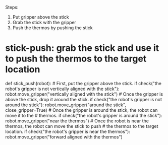 

Steps:
  1. Put gripper above the stick
  2. Grab the stick with the gripper
  3. Push the thermos by pushing the stick

# stick-push: grab the stick and use it to push the thermos to the target location
def stick_push(robot):
    # First, put the gripper above the stick.
    if check("the robot's gripper is not vertically aligned with the stick"):
        robot.move_gripper("vertically aligned with the stick")
    # Once the gripper is above the stick, drop it around the stick.
    if check("the robot's gripper is not around the stick"):
        robot.move_gripper("around the stick", close_gripper=True)
    # Once the gripper is around the stick, the robot can move it to the
    # thermos.
    if check("the robot's gripper is around the stick"):
        robot.move_gripper("near the thermos")
    # Once the robot is near the thermos, the robot can move the stick to push
    # the thermos to the target location.
    if check("the robot's gripper is near the thermos"):
        robot.move_gripper("forward aligned with the thermos")